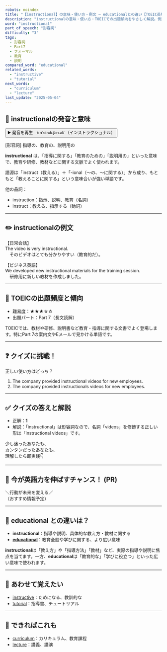 ```yaml
---
robots: noindex
title: "【instructional】の意味・使い方・例文 ― educationalとの違い【TOEIC英単語】"
description: "instructionalの意味・使い方・TOEICでの出題傾向をやさしく解説。例文・クイズ付きでeducationalとの違いもわかりやすく学べます。"
word: "instructional"
part_of_speech: "形容詞"
difficulty: "3"
tags:
  - 形容詞
  - Part7
  - フォーマル
  - 教育
  - 説明
compared_word: "educational"
related_words:
  - "instructive"
  - "tutorial"
next_words:
  - "curriculum"
  - "lecture"
last_update: "2025-05-04"
---
```


## 🔰 instructionalの発音と意味

<button class="play-audio" onclick="playTTS('instructional')">
  <span class="play-audio-main">
    ▶️ 発音を再生　/ɪnˈstrʌk.ʃən.əl/
  </span>
  <span class="play-audio-sub">
    （インストラクショナル）
  </span>
</button>

[形容詞] 指導の、教育の、説明用の

**instructional** は、「指導に関する」「教育のための」「説明用の」といった意味で、教育や研修、教材などに関する文脈でよく使われます。

語源は「instruct（教える）」＋「-ional（～の、～に関する）」から成り、もともと「教えることに関する」という意味合いが強い単語です。

他の品詞：  
- instruction：指示、説明、教育（名詞）
- instruct：教える、指示する（動詞）

---

## ✏️ instructionalの例文

【日常会話】  
The video is very instructional.  
　そのビデオはとても分かりやすい（教育的だ）。

【ビジネス英語】  
We developed new instructional materials for the training session.  
　研修用に新しい教材を作成しました。

---

## 🎯 TOEICの出題頻度と傾向

- 難易度：★★★☆☆
- 出題パート：Part 7（長文読解）

TOEICでは、教材や研修、説明書など教育・指導に関する文書でよく登場します。特にPart 7の案内文やEメールで見かける単語です。

---

## ❓ クイズに挑戦！

正しい使い方はどっち？

1. The company provided instructional videos for new employees.  
2. The company provided instructionals videos for new employees.

---

## ✅ クイズの答えと解説

- 正解：**1**
- 解説：「instructional」は形容詞なので、名詞「videos」を修飾する正しい形は「instructional videos」です。

少し迷ったあなたも、  
カンタンだったあなたも、  
理解したら即実践👇️

---

## 🚀 今が英語力を伸ばすチャンス！ (PR)

<div class="info-center">
＼行動が未来を変える／<br>  
（おすすめ情報予定）
</div>

---

## 🤔  educational との違いは？

- **instructional**：指導や説明、具体的な教え方・教材に関する
- **[educational](/educational)**：教育全般や学びに関する、より広い意味

**instructional**は「教え方」や「指導方法」「教材」など、実際の指導や説明に焦点を当てます。一方、**educational**は「教育的な」「学びに役立つ」といった広い意味で使われます。

---

## 🧩 あわせて覚えたい

- [instructive](/instructive)：ためになる、教訓的な
- [tutorial](/tutorial)：指導書、チュートリアル

---

## 📖 できればこれも

- [curriculum](/curriculum)：カリキュラム、教育課程
- [lecture](/lecture)：講義、講演

<!-- cvid: aid23_bid14 -->
